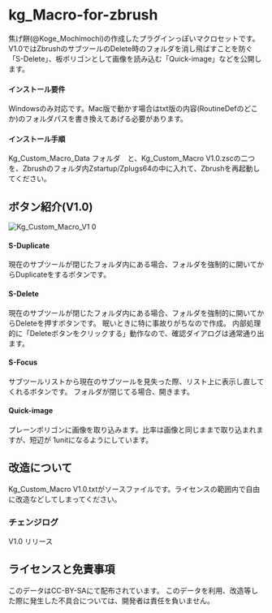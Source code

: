 # kg_Macro-for-zbrush
焦げ餅(@Koge_Mochimochi)の作成したプラグインっぽいマクロセットです。
V1.0ではZbrushのサブツールのDelete時のフォルダを消し飛ばすことを防ぐ「S-Delete」、板ポリゴンとして画像を読み込む「Quick-image」などを公開します。

#### インストール要件
Windowsのみ対応です。Mac版で動かす場合はtxt版の内容(RoutineDefのどこか)のフォルダパスを書き換えてあげる必要があります。

#### インストール手順
Kg_Custom_Macro_Data フォルダ　と、Kg_Custom_Macro V1.0.zscの二つを、Zbrushのフォルダ内Zstartup/Zplugs64の中に入れて、Zbrushを再起動してください。

## ボタン紹介(V1.0)
![Kg_Custom_Macro_V1 0](https://github.com/P0clnApa/kg_Macro-for-zbrush/assets/17403397/83da87c9-7611-4f88-8c45-c810ed720133)

#### S-Duplicate
現在のサブツールが閉じたフォルダ内にある場合、フォルダを強制的に開いてからDuplicateをするボタンです。

#### S-Delete
現在のサブツールが閉じたフォルダ内にある場合、フォルダを強制的に開いてからDeleteを押すボタンです。 眠いときに特に事故りがちなので作成。
内部処理的に「Deleteボタンをクリックする」動作なので、確認ダイアログは通常通り出ます。

#### S-Focus
サブツールリストから現在のサブツールを見失った際、リスト上に表示し直してくれるボタンです。
フォルダが閉じてる場合、開きます。

#### Quick-image
プレーンポリゴンに画像を取り込みます。比率は画像と同じままで取り込まれますが、短辺が 1unitになるようにしています。

## 改造について

Kg_Custom_Macro V1.0.txtがソースファイルです。ライセンスの範囲内で自由に改造などしてしまってください。

### チェンジログ
V1.0 リリース

## ライセンスと免責事項

このデータはCC-BY-SAにて配布されています。
このデータを利用、改造等した際に発生した不具合については、開発者は責任を負いません。
